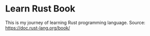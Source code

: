 # Learn Rust Book
This is my journey of learning Rust programming language.
Source: https://doc.rust-lang.org/book/